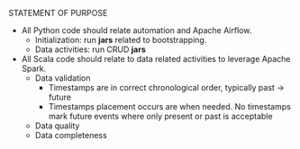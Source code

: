STATEMENT OF PURPOSE

- All Python code should relate automation and Apache Airflow.
  - Initialization: run __jars__ related to bootstrapping.
  - Data activities: run CRUD __jars__
- All Scala code should relate to data related activities to leverage Apache Spark.
  - Data validation
    - Timestamps are in correct chronological order, typically past -> future 
    - Timestamps placement occurs are when needed.  No timestamps mark future events where only present or past is acceptable
  - Data quality
  - Data completeness